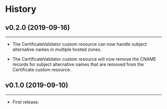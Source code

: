 # History

## v0.2.0 (2019-09-16)
---

* The CertificateValidator custom resource can now handle subject alternative
names in multiple hosted zones.

* The CertificateValidator custom resource will now remove the CNAME records
for subject alternative names that are removed from the Certificate custom
resource.

## v0.1.0 (2019-09-10)
---

* First release.

